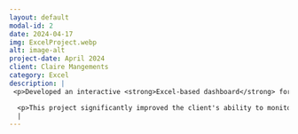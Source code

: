 ```yaml
---
layout: default
modal-id: 2
date: 2024-04-17
img: ExcelProject.webp
alt: image-alt
project-date: April 2024
client: Claire Mangements
category: Excel 
description: |
 <p>Developed an interactive <strong>Excel-based dashboard</strong> for <strong>Claire Mangements</strong>, enabling them to visualize and analyze key business metrics in real-time. The dashboard was designed to streamline reporting processes and provide actionable insights for decision-making.</p>

  <p>This project significantly improved the client's ability to monitor performance metrics and make data-driven decisions efficiently.</p>
  |
---
```

